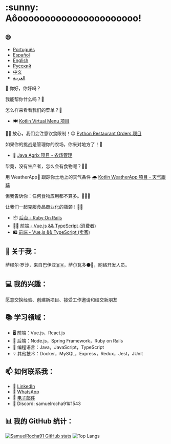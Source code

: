 <h1>:sunny: Aôoooooooooooooooooooooo! </h1>

<h2>🌐</h2>
<ul>
  <li><a href="https://github.com/SamuelRocha91/SamuelRocha91/blob/main/README.md" target="_blank">Português</a></li>
  <li><a href="https://github.com/SamuelRocha91/SamuelRocha91/blob/main/README_SP.MD" target="_blank">Español</a></li>
  <li><a href="https://github.com/SamuelRocha91/SamuelRocha91/blob/main/README_EN.MD" target="_blank">English</a></li>
  <li><a href="https://github.com/SamuelRocha91/SamuelRocha91/blob/main/README_язык.md" target="_blank">Русский</a></li>
  <li><a href="https://github.com/SamuelRocha91/SamuelRocha91/blob/main/README_华语.md" target="_blank">中文</a></li>
  <li><a href="https://github.com/SamuelRocha91/SamuelRocha91/blob/main/README_ar.md" target="_blank">العربية</a></li>
</ul>

👋 你好，你好吗？

<div>
  <p>我能帮你什么吗？🥰</p>
  <p>怎么样来看看我们的菜单？🧾</p>
  <ul>
    <li>
      🍽️ <a href="https://github.com/SamuelRocha91/kotlinVirtualMenu" target="_blank">Kotlin Virtual Menu 项目</a>
    </li>
  </ul>
  <p>
    👩‍🍳 放心，我们会注意饮食限制！😉
      <a href="https://github.com/SamuelRocha91/restaurantOrders" target="_blank">Python Restaurant Orders 项目</a>
  </p>
</div>

<p>如果你的挑战是管理你的农场，你来对地方了！🎯</p>
<ul>
  <li>🌾 <a href="https://github.com/SamuelRocha91/Agrix" target="_blank">Java Agrix 项目 - 农场管理</a></li>
</ul>
<p>毕竟，没有生产者，怎么会有食物呢？🤔👀</p>

<p>用 WeatherApp📱 跟踪你土地上的天气条件 🌧️ <a href="https://github.com/SamuelRocha91/kotlinWeatherApp" target="_blank">Kotlin WeatherApp 项目 - 天气跟踪</a></p>
<p>但我告诉你：任何食物应用都不算多。🤪🚀🤷 </p>
<p>让我们一起克服食品商业化的瓶颈！💯🥗</p>
<ul>
  <li>📦 <a href="https://github.com/SamuelRocha91/delivery_back" target="_blank">后台 - Ruby On Rails</a></li>
  <li>👨‍💻 <a href="https://github.com/SamuelRocha91/consumy" target="_blank">前端 - Vue.js && TypeScript (消费者)</a></li>
  <li>🛍️ <a href="https://github.com/SamuelRocha91/seller_application" target="_blank">前端 - Vue.js && TypeScript (卖家)</a></li>
</ul>

<h2>🧑 关于我：</h2>
<p>萨缪尔·罗沙，来自巴伊亚🇧🇷，萨尔瓦多⚫🔴，网络开发人员。</p>

<h2>💻 我的兴趣：</h2>
<p>愿意交换经验、创建新项目、接受工作邀请和结交新朋友</p>

<h2>📚 学习领域：</h2>
<ul>
  <li>🖥️ 前端：Vue.js，React.js</li>
  <li>📡 后端：Node.js，Spring Framework，Ruby on Rails</li>
  <li>📖 编程语言：Java，JavaScript，TypeScript</li>
  <li>💡 其他技术：Docker，MySQL，Express，Redux，Jest，JUnit</li>
</ul>

<h2>📫 如何联系我：</h2>
<ul>
  <li>💼 <a href="https://www.linkedin.com/in/samuel-rocha-88278224a/" target="_blank">LinkedIn</a></li>
  <li>📱 <a href="https://wa.me/71992594946" target="_blank">WhatsApp</a></li>
  <li>📧 <a href="mailto:samuel_sr@hotmail.com.br">电子邮件</a></li>
  <li>💬 Discord: samuelrocha91#1543</li>
</ul>

<h2>📊 我的 GitHub 统计：</h2>

[![SamuelRocha91 GitHub stats](https://github-readme-stats.vercel.app/api?username=SamuelRocha91)](https://github.com/SamuelRocha91/github-readme-stats)
![Top Langs](https://github-readme-stats.vercel.app/api/top-langs/?username=SamuelRocha91&langs_count=8&layout=compact)
